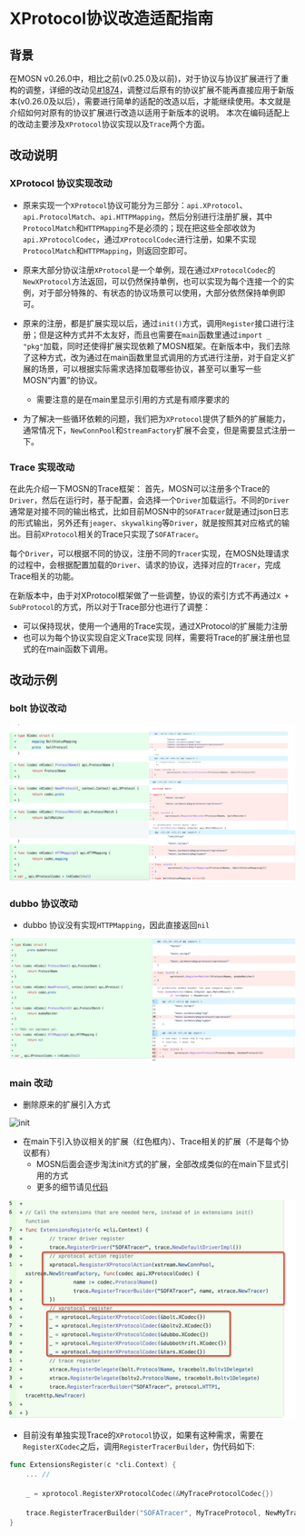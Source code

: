 # XProtocol协议改造适配指南

## 背景

在MOSN v0.26.0中，相比之前(v0.25.0及以前)，对于协议与协议扩展进行了重构的调整，详细的改动见[#1874](https://github.com/mosn/mosn/pull/1874)，调整过后原有的协议扩展不能再直接应用于新版本(v0.26.0及以后），需要进行简单的适配的改造以后，才能继续使用。本文就是介绍如何对原有的协议扩展进行改造以适用于新版本的说明。
本次在编码适配上的改动主要涉及`XProtocol`协议实现以及`Trace`两个方面。

## 改动说明

### XProtocol 协议实现改动

+ 原来实现一个`XProtocol`协议可能分为三部分：`api.XProtocol`、`api.ProtocolMatch`、`api.HTTPMapping`，然后分别进行注册扩展，其中`ProtocolMatch`和`HTTPMapping`不是必须的；现在把这些全部收敛为`api.XProtocolCodec`，通过`XProtocolCodec`进行注册，如果不实现`ProtocolMatch`和`HTTPMapping`，则返回空即可。

+ 原来大部分协议注册`XProtocol`是一个单例，现在通过`XProtocolCodec`的`NewXProtocol`方法返回，可以仍然保持单例，也可以实现为每个连接一个的实例，对于部分特殊的、有状态的协议场景可以使用，大部分依然保持单例即可。

+ 原来的注册，都是扩展实现以后，通过`init()`方式，调用`Register`接口进行注册；但是这种方式并不太友好，而且也需要在`main`函数里通过`import _ "pkg"`加载，同时还使得扩展实现依赖了MOSN框架。在新版本中，我们去除了这种方式，改为通过在main函数里显式调用的方式进行注册，对于自定义扩展的场景，可以根据实际需求选择加载哪些协议，甚至可以重写一些MOSN“内置”的协议。
  +   需要注意的是在main里显示引用的方式是有顺序要求的

+ 为了解决一些循环依赖的问题，我们把为`XProtocol`提供了额外的扩展能力，通常情况下，`NewConnPool`和`StreamFactory`扩展不会变，但是需要显式注册一下。

### Trace 实现改动

在此先介绍一下MOSN的Trace框架：
首先，MOSN可以注册多个Trace的`Driver`，然后在运行时，基于配置，会选择一个`Driver`加载运行。不同的`Driver`通常是对接不同的输出格式，比如目前MOSN中的`SOFATracer`就是通过json日志的形式输出，另外还有`jeager`、`skywalking`等`Driver`，就是按照其对应格式的输出。目前`XProtocol`相关的Trace只实现了`SOFATracer`。

每个`Driver`，可以根据不同的协议，注册不同的`Tracer`实现，在MOSN处理请求的过程中，会根据配置加载的`Driver`、请求的协议，选择对应的`Tracer`，完成Trace相关的功能。

在新版本中，由于对XProtocol框架做了一些调整，协议的索引方式不再通过`X + SubProtocol`的方式，所以对于Trace部分也进行了调整：
+ 可以保持现状，使用一个通用的Trace实现，通过XProtocol的扩展能力注册
+ 也可以为每个协议实现自定义Trace实现
同样，需要将Trace的扩展注册也显式的在main函数下调用。

## 改动示例

### bolt 协议改动

![boltdiff](./assets/v0.26.0/boltdiff.jpg)

### dubbo 协议改动

+ dubbo 协议没有实现`HTTPMapping`，因此直接返回`nil`

![dubbodiff](./assets/v0.26.0/dubbodiff.jpg)

### main 改动

+ 删除原来的扩展引入方式

![init](./aasets/v0.26.0/delete_init.png)

+ 在main下引入协议相关的扩展（红色框内）、Trace相关的扩展（不是每个协议都有）
  + MOSN后面会逐步淘汰init方式的扩展，全部改成类似的在main下显式引用的方式
  + 更多的细节请见[代码](https://github.com/mosn/mosn/blob/master/cmd/mosn/main/control.go#L228)
 
![main](./assets/v0.26.0/main.png)

+ 目前没有单独实现Trace的`XProtocol`协议，如果有这种需求，需要在`RegisterXCodec`之后，调用`RegisterTracerBuilder`，伪代码如下:

```Go
func ExtensionsRegister(c *cli.Context) {
	... //

	_ = xprotocol.RegisterXProtocolCodec(&MyTraceProtocolCodec{})

	trace.RegisterTracerBuilder("SOFATracer", MyTraceProtocol, NewMyTraceProtocolTracer)
}
```
